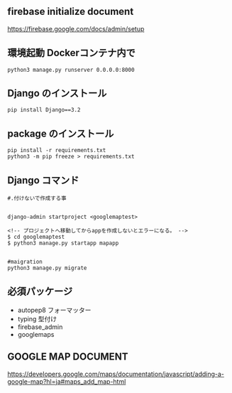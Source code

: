 ## firebase initialize document
https://firebase.google.com/docs/admin/setup


## 環境起動 Dockerコンテナ内で
```
python3 manage.py runserver 0.0.0.0:8000

```

## Django のインストール

```
pip install Django==3.2

```

## package のインストール

```
pip install -r requirements.txt
python3 -m pip freeze > requirements.txt
```


## Django コマンド

```
#.付けないで作成する事


django-admin startproject <googlemaptest> 

<!-- プロジェクトへ移動してからappを作成しないとエラーになる。 -->
$ cd googlemaptest
$ python3 manage.py startapp mapapp 


#maigration
python3 manage.py migrate
```

## 必須パッケージ

- autopep8 フォーマッター
- typing 型付け
- firebase_admin
- googlemaps

## GOOGLE MAP DOCUMENT
https://developers.google.com/maps/documentation/javascript/adding-a-google-map?hl=ja#maps_add_map-html

